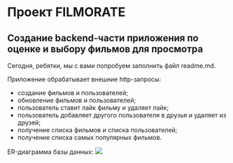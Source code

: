 # Проект FILMORATE
## Создание backend-части приложения по оценке и выбору фильмов для просмотра  
Сегодня, ребятки, мы с вами попробуем заполнить файл readme.md.

Приложение обрабатывает внешние http-запросы:
* создание фильмов и пользователей;
* обновление фильмов и пользователей;
* пользователь ставит лайк фильму и удаляет лайк;
* пользователь добавляет другого пользователя в друзья и удаляет из друзей;
* получение списка фильмов и списка пользователей;
* получение списка самых популярных фильмов.

ER-диаграмма базы данных:
<img src="resources/DB.png"/>

